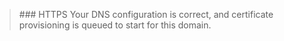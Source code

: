 <blockquote class="block-info">
### HTTPS
<span class="glyphicons glyphicons-history text-info"></span> Your DNS configuration is correct, and certificate provisioning is queued to start for this domain.</blockquote>
